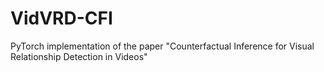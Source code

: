 # VidVRD-CFI
PyTorch implementation of the paper "Counterfactual Inference for Visual Relationship Detection in Videos"
